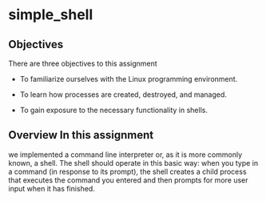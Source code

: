 # simple_shell


## Objectives 
There are three objectives to this assignment

* To familiarize ourselves with the Linux programming environment.

* To learn how processes are created, destroyed, and managed.

* To gain exposure to the necessary functionality in shells.

## Overview In this assignment
we implemented a command line interpreter or, as it is more commonly known, a shell. The shell should operate in this basic way: when you type in a command (in response to its prompt), the shell creates a child process that executes the command you entered and then prompts for more user input when it has finished.
